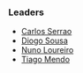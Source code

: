 ### Leaders
* [Carlos Serrao](mailto:carlos.serrao@owasp.org)
* [Diogo Sousa](mailto:diogo.sousa@owasp.org)
* [Nuno Loureiro](mailto:nuno.loureiro@owasp.org)
* [Tiago Mendo](mailto:tiago.mendo@owasp.org)
